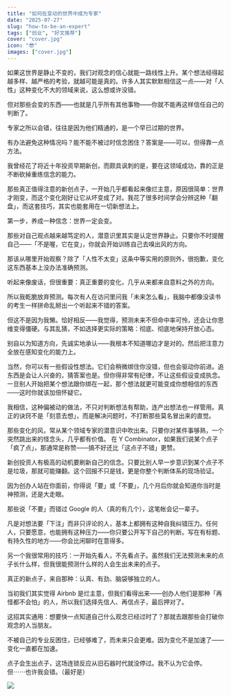 ```yaml
---
title: "如何在变动的世界中成为专家"
date: "2025-07-27"
slug: "how-to-be-an-expert"
tags: ["创业", "好文推荐"]
cover: "cover.jpg"
icon: "😎"
images: ["cover.jpg"]
---
```

如果这世界是静止不变的，我们对观念的信心就能一路线性上升。某个想法经得起越多样、越严格的考验，就越可能是真的。许多人其实默默相信这一点——对「人性」这种变化不大的领域来说，这么想或许没错。



但对那些会变的东西——也就是几乎所有其他事物——你就不能再这样信任自己的判断了。



专家之所以会错，往往是因为他们精通的，是一个早已过期的世界。



有办法避免这种情况吗？能不能不被过时信念困住？答案是——可以，但得靠一点方法。



我曾经花了将近十年投资早期新创，而颇具讽刺的是，要在这领域成功，靠的正是不断砍掉重练信念的能力。



那些真正值得注意的新创点子，一开始几乎都看起来像烂主意，原因很简单：世界才刚变，而这个变化刚好让它从坏变成了对。我花了很多时间学会分辨这种「翻盘」，而这套技巧，其实也能套用在一切新想法上。



第一步，养成一种信念：世界一定会变。



那些对自己观点越来越笃定的人，潜意识里其实是认定世界静止。只要你不时提醒自己——「不是喔，它在变」，你就会开始训练自己去嗅出风的方向。



那该从哪里开始观察？除了「人性不太变」这条中等实用的原则外，很抱歉，变化这东西基本上没办法准确预测。



听起来像废话，但很重要：真正重要的变化，几乎从来都来自意料之外的方向。



所以我乾脆放弃预测。每次有人在访问里问我「未来怎么看」，我脑中都像没读书的考生一样拼命乱掰出一个听起来不错的答案。



但这不是因为我懒。恰好相反——我觉得，预测未来不但命中率可怜，还会让你思维变得僵硬。与其乱猜，不如选择更实际的策略：彻底、彻底地保持开放心态。



别自以为知道方向，先诚实地承认——我根本不知道哪边才是对的。然后把注意力全放在感知变化的能力上。



当然，你可以有一些假设性想法。它们会稍微绑住你没错，但也会驱动你前进。追东西是会让人兴奋的，猜答案也是。但你得非常有纪律，不让这些假设变成执念。
一旦别人开始把某个想法跟你绑在一起，那个想法就更可能变成你想相信的东西——这时你就该加倍怀疑它。



我相信，这种偏被动的做法，不只对判断想法有帮助，连产出想法也一样管用。真正的诀窍不是「刻意去想」，而是解决问题时，不打断那些莫名冒出来的直觉。



那些变化的风，常从某个领域专家的潜意识中吹出来。只要你对某件事够熟，一个突然跳出来的怪念头，几乎都有价值。
在 Y Combinator，如果我们说某个点子「疯了点」，那通常是称赞——搞不好还比「这点子不错」更赞。



新创投资人有极高的动机要刷新自己的信念。只要比别人早一步意识到某个点子不是垃圾，那就可能赚翻。这个回报不只是钱，更是你整个判断体系的现场验证。



因为创办人站在你面前，你得说「要」或「不要」，几个月后你就会知道你当时是神预测，还是大走眼。



那些说「不要」而错过 Google 的人（真的有几个），这笔帐会记一辈子。



凡是对想法要「下注」而非只评论的人，基本上都拥有这种自我纠错压力。任何人，只要愿意，也能拥有这种压力——你只要公开写下自己的判断。写在有标题、有持久性的地方——你会比闲聊时在意得多。



另一个我很常用的技巧：一开始先看人，不先看点子。虽然我们无法预测未来的点子长什么样，但我很能预测什么样的人会生出未来的点子。



真正的新点子，来自那种：认真、有劲、脑袋够独立的人。



当初我们其实觉得 Airbnb 是烂主意，但我们看得出来——创办人他们是那种「再怪都不会怕」的人，所以我们选择先信人、再信点子，最后押对了。



这招其实通用：想要快一点知道自己什么观念已经过时了？那就去跟那些会打破你观念的人当朋友。



不被自己的专业反困住，已经够难了，而未来只会更难。因为变化不是加速了——变化一直都在加速。



点子会生出点子，这场连锁反应从旧石器时代就没停过。我不认为它会停。
但⋯⋯也许我会错。（最好是）




![](https://prod-files-secure.s3.us-west-2.amazonaws.com/112d0858-5090-4d34-a606-b75eb8d65fd2/46476355-9cf3-4e99-9b7a-3531bc426380/1000202064.png?X-Amz-Algorithm=AWS4-HMAC-SHA256&X-Amz-Content-Sha256=UNSIGNED-PAYLOAD&X-Amz-Credential=ASIAZI2LB466WRDCGCIB%2F20250917%2Fus-west-2%2Fs3%2Faws4_request&X-Amz-Date=20250917T184236Z&X-Amz-Expires=3600&X-Amz-Security-Token=IQoJb3JpZ2luX2VjEDEaCXVzLXdlc3QtMiJIMEYCIQDpUvDZP2E8RFax0YmQLFGK%2BZbuhFvfayAZdJxhBnc9PgIhAO7RxATvuKCPYS87BXfsSunrpedEHakBpUHXUEzDHvGhKogECKr%2F%2F%2F%2F%2F%2F%2F%2F%2F%2FwEQABoMNjM3NDIzMTgzODA1IgxRY51kV%2FmjiatOWP0q3APWSp%2B3jvqrLn1Qnd2vPpD21anqT2zW7k2Wb1yOhmK6DJ6KFr5pquvlbLJ5n83p8MplM%2BWwmLzfqMxMq2OrO6WseIG21eY2CP%2BvKUjs2GjIz3Pl%2FcXvr7M8xHtmaTqQrFmxdJdL8W%2FbIknIe5PjjM%2FP9xV30WHvv9e8PiVkS2uTj5ojpQml9nTw%2BjsWyv59rG1CwU3H4wWnwzHE3fA39%2BbrIy226MKf9lM6CBxizJWxRAKxBVdzCvlAnNZfFQ8gkmMwIUDVxs%2F5uZygAaXhwrRHqyLXq2YYszUUNunT79%2BrIwkNWD54zTBhlUKVymZMuQ%2FUiTtqn0ivct3J9shsvewcjgaTk0VzYC9uFJm75ElE2KpfKCSQ0gZqQ6knOn7RS5WCoU4z%2FzkdTHFylbpZnIUZbClRIyaNJJ5GtBUCvC2G6od7oEc12%2BxVgvHo06GMZhwICLtdda1eL62vgGnsSol5xgCLOsqQN%2FQiHDFM3TOjPRSZLU0eUo2l%2B4aNmHfcuoQ0TocJFPKYSJg3t2DE8nRDc3htsfCvrW74IFvWvFdW7iYL923dDQ98s%2F18cF%2BeC18EbSraq4RDsNvZgvgpQ6JKMDGpcBMZAnH1nw3UMXUvYhYsbJC%2F7DrRwkeDkDD51qvGBjqkAUOf9yWiz1AR0QmJzz8tmSGI6ttbleCSlHT7buxX%2FliogZExWojNWf2jLtEt%2BujiWjT18s2JtqZM0L8vZMlHFSQh6Gfh7xPq2W0EUV58fbMBi%2FsTgk%2FmyPS3iXaedf3gPYHjsJyUvbwDQ2%2BF0mCypJs3z3gu%2FfSuqZeS6cxppuB9VdvgpY1kGxxNob2GJV3P%2F%2ByIW8vSd6cmmt4DowP4mK5IUbo2&X-Amz-Signature=7f875c952aef7b11c71353c0aff9b301f078a4e4ef886110fdef202abfcaecfb&X-Amz-SignedHeaders=host&x-amz-checksum-mode=ENABLED&x-id=GetObject)

